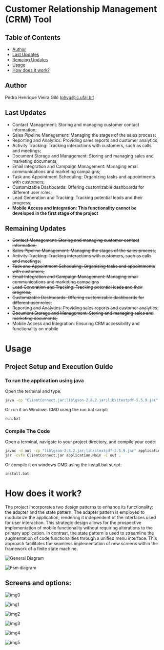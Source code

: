 # Customer Relationship Management (CRM) Tool

## Table of Contents

- [Author](#Author)
- [Last Updates](#last-updates)
- [Remaing Updates](#remaining-updates)
- [Usage](#usage)
- [How does it work?](#how-does-it-work)

## Author
Pedro Henrique Vieira Giló (phvg@ic.ufal.br)

## Last Updates
* Contact Management: Storing and managing customer contact information;
* Sales Pipeline Management: Managing the stages of the sales process;
* Reporting and Analytics: Providing sales reports and customer analytics;
* Activity Tracking: Tracking interactions with customers, such as calls and meetings;
* Document Storage and Management: Storing and managing sales and marketing documents;
* Email Integration and Campaign Management: Managing email communications and marketing campaigns;
* Task and Appointment Scheduling: Organizing tasks and appointments with customers;
* Customizable Dashboards: Offering customizable dashboards for different user roles;
* Lead Generation and Tracking: Tracking potential leads and their progress;
* **Mobile Access and Integration: This functionality cannot be developed in the first stage of the project**

## Remaining Updates

* ~~Contact Management: Storing and managing customer contact information;~~
* ~~Sales Pipeline Management: Managing the stages of the sales process~~;
* ~~Activity Tracking: Tracking interactions with customers, such as calls and meetings;~~
* ~~Task and Appointment Scheduling: Organizing tasks and appointments with customers;~~
* ~~Email Integration and Campaign Management: Managing email communications and marketing campaigns~~
* ~~Lead Generation and Tracking: Tracking potential leads and their progress;~~
* ~~Customizable Dashboards: Offering customizable dashboards for different user roles;~~
* ~~Reporting and Analytics: Providing sales reports and customer analytics~~;
* ~~Document Storage and Management: Storing and managing sales and marketing documents;~~
* Mobile Access and Integration: Ensuring CRM accessibility and functionality on mobile

# Usage

## Project Setup and Execution Guide

### To run the application using java

Open the terminal and type:

```bash
java -cp "ClientConnect.jar;lib\gson-2.8.2.jar;lib\itextpdf-5.5.9.jar" application.Main
```

Or run it on Windows CMD using the run.bat script:

```bash
run.bat
```

### Compile The Code

Open a terminal, navigate to your project directory, and compile your code:

```bash
javac -d out -cp "lib\gson-2.8.2.jar;lib\itextpdf-5.5.9.jar" application\Main.java utilities\*.java adapter\*.java userInterface\*.java dataInterface\*.java application\*.java
jar -cvfe ClientConnect.jar application.Main -C out .
```
Or compile it on windows CMD using the install.bat script:

```bash
install.bat
```
# How does it work?

The project incorporates two design patterns to enhance its functionality: the adapter and the state pattern. The adapter pattern is employed to modularize the application, rendering it independent of the interfaces used for user interaction. This strategic design allows for the prospective implementation of mobile functionality without requiring alterations to the primary application. In contrast, the state pattern is used to streamline the augmentation of code functionalities through a unified menu interface. This approach facilitates the seamless implementation of new screens within the framework of a finite state machine.

![General Diagram](https://github.com/PedroGilo12/Customer-Relationship-Management-CRM-Tool/blob/main/img/general.jpg)

![Fsm diagram](https://github.com/PedroGilo12/Customer-Relationship-Management-CRM-Tool/blob/main/img/fsm.jpg)

## Screens and options:

![img0](https://github.com/PedroGilo12/Customer-Relationship-Management-CRM-Tool/blob/main/img/img0.jpg)

![img1](https://github.com/PedroGilo12/Customer-Relationship-Management-CRM-Tool/blob/main/img/img1.jpg)

![img2](https://github.com/PedroGilo12/Customer-Relationship-Management-CRM-Tool/blob/main/img/img2.jpg)

![img3](https://github.com/PedroGilo12/Customer-Relationship-Management-CRM-Tool/blob/main/img/img3.jpg)

![img4](https://github.com/PedroGilo12/Customer-Relationship-Management-CRM-Tool/blob/main/img/img4.jpg)

![img5](https://github.com/PedroGilo12/Customer-Relationship-Management-CRM-Tool/blob/main/img/img5.jpg)